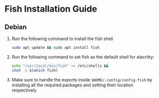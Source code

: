 # Fish Installation Guide

## Debian

1. Run the following command to install the fish shell

   ```bash
   sudo apt update && sudo apt install fish
   ```

2. Run the following command to set fish as the default shell for alacritty:

   ```bash
   echo "/usr/local/bin/fish" >> /etc/shells &&
   chsh -s $(which fish)
   ```

3. Make sure to handle the exports inside `$HOME/.config/config.fish` by installing all the required packages and setting their location respectively
